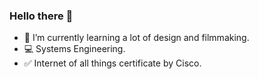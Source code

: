 ### Hello there 👋

- 🌱 I’m currently learning  a lot of design and filmmaking.
- 💻 Systems Engineering.
- ✅ Internet of all things certificate by Cisco.
